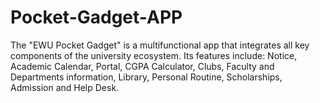 # Pocket-Gadget-APP
The "EWU Pocket Gadget" is a multifunctional app that integrates all key components of the university ecosystem. Its features include: Notice, Academic Calendar, Portal, CGPA Calculator, Clubs, Faculty and Departments information, Library, Personal Routine, Scholarships, Admission and Help Desk.
